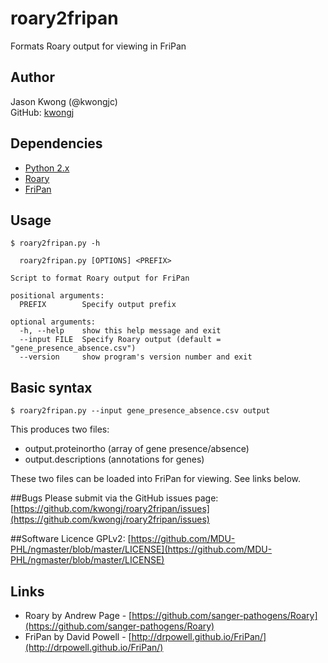 # roary2fripan
Formats Roary output for viewing in FriPan

## Author
Jason Kwong (@kwongjc)  
GitHub: [kwongj](https://github.com/kwongj)  

## Dependencies
* [Python 2.x](https://www.python.org/downloads/)
* [Roary](https://github.com/sanger-pathogens/Roary)
* [FriPan](http://drpowell.github.io/FriPan/)

## Usage
`$ roary2fripan.py -h`  
```usage: 
  roary2fripan.py [OPTIONS] <PREFIX>

Script to format Roary output for FriPan

positional arguments:
  PREFIX        Specify output prefix

optional arguments:
  -h, --help    show this help message and exit
  --input FILE  Specify Roary output (default = "gene_presence_absence.csv")
  --version     show program's version number and exit
```

## Basic syntax
    $ roary2fripan.py --input gene_presence_absence.csv output

This produces two files:
* output.proteinortho (array of gene presence/absence)
* output.descriptions (annotations for genes)

These two files can be loaded into FriPan for viewing. See links below.

##Bugs
Please submit via the GitHub issues page: [https://github.com/kwongj/roary2fripan/issues](https://github.com/kwongj/roary2fripan/issues)  

##Software Licence
GPLv2: [https://github.com/MDU-PHL/ngmaster/blob/master/LICENSE](https://github.com/MDU-PHL/ngmaster/blob/master/LICENSE)

## Links
* Roary by Andrew Page - [https://github.com/sanger-pathogens/Roary](https://github.com/sanger-pathogens/Roary)
* FriPan by David Powell - [http://drpowell.github.io/FriPan/](http://drpowell.github.io/FriPan/)
